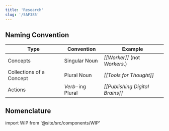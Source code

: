 ```yaml
---
title: 'Research'
slug: '/5AF385'
---
```


## Naming Convention

| Type                     | Convention        | Example                         |
| ------------------------ | ----------------- | ------------------------------- |
| Concepts                 | Singular Noun     | _[[Worker]]_ (not _Workers_.)   |
| Collections of a Concept | Plural Noun       | _[[Tools for Thought]]_         |
| Actions                  | _Verb_-ing Plural | _[[Publishing Digital Brains]]_ |

## Nomenclature

import WIP from '@site/src/components/WIP'

<WIP />
